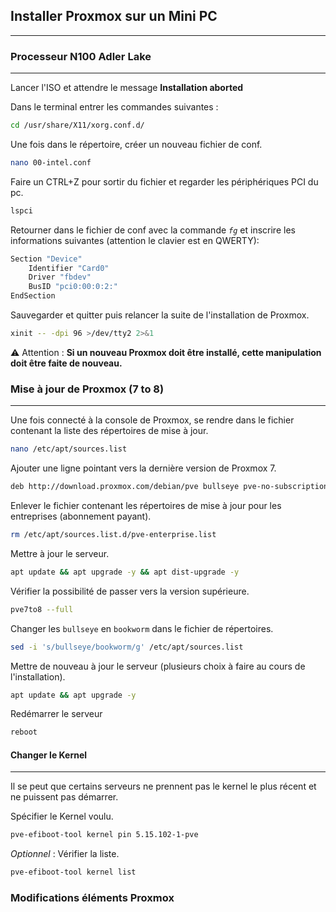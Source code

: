 
## Installer Proxmox sur un Mini PC
---
### Processeur N100 Adler Lake
---
Lancer l'ISO et attendre le message **Installation aborted**

Dans le terminal entrer les commandes suivantes :
```bash
cd /usr/share/X11/xorg.conf.d/
```

Une fois dans le répertoire, créer un nouveau fichier de conf.
```bash
nano 00-intel.conf
```

Faire un CTRL+Z pour sortir du fichier et regarder les périphériques PCI du pc.
```bash
lspci
```

Retourner dans le fichier de conf avec la commande *`fg`* et inscrire les informations suivantes (attention le clavier est en QWERTY):
```bash
Section "Device"
	Identifier "Card0"
	Driver "fbdev"
	BusID "pci0:00:0:2:"
EndSection
```

Sauvegarder et quitter puis relancer la suite de l'installation de Proxmox.
```bash
xinit -- -dpi 96 >/dev/tty2 2>&1
```

⚠️ Attention :
**Si un nouveau Proxmox doit être installé, cette manipulation doit être faite de nouveau.**
### Mise à jour de Proxmox (7 to 8)
---
Une fois connecté à la console de Proxmox, se rendre dans le fichier contenant la liste des répertoires de mise à jour.
```bash
nano /etc/apt/sources.list
```

Ajouter une ligne pointant vers la dernière version de Proxmox 7.
```bash
deb http://download.proxmox.com/debian/pve bullseye pve-no-subscription
```

Enlever le fichier contenant les répertoires de mise à jour pour les entreprises (abonnement payant).
```bash
rm /etc/apt/sources.list.d/pve-enterprise.list
```

Mettre à jour le serveur.
```bash
apt update && apt upgrade -y && apt dist-upgrade -y
```

Vérifier la possibilité de passer vers la version supérieure.
```bash
pve7to8 --full
```

Changer les `bullseye` en `bookworm` dans le fichier de répertoires.
```bash
sed -i 's/bullseye/bookworm/g' /etc/apt/sources.list
```

Mettre de nouveau à jour le serveur (plusieurs choix à faire au cours de l'installation).
```bash
apt update && apt upgrade -y
```

Redémarrer le serveur
```bash
reboot
```

#### Changer le Kernel
---
Il se peut que certains serveurs ne prennent pas le kernel le plus récent et ne puissent pas démarrer. 

Spécifier le Kernel voulu.
```bash
pve-efiboot-tool kernel pin 5.15.102-1-pve
```

*Optionnel* : Vérifier la liste.
```bash
pve-efiboot-tool kernel list
```

### Modifications éléments Proxmox

